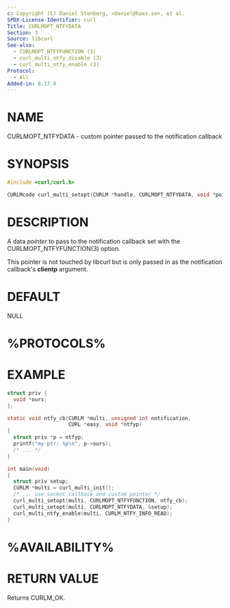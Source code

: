 ```yaml
---
c: Copyright (C) Daniel Stenberg, <daniel@haxx.se>, et al.
SPDX-License-Identifier: curl
Title: CURLMOPT_NTFYDATA
Section: 3
Source: libcurl
See-also:
  - CURLMOPT_NTFYFUNCTION (3)
  - curl_multi_ntfy_disable (3)
  - curl_multi_ntfy_enable (3)
Protocol:
  - All
Added-in: 8.17.0
---
```


# NAME

CURLMOPT_NTFYDATA - custom pointer passed to the notification callback

# SYNOPSIS

~~~c
#include <curl/curl.h>

CURLMcode curl_multi_setopt(CURLM *handle, CURLMOPT_NTFYDATA, void *pointer);
~~~

# DESCRIPTION

A data *pointer* to pass to the notification callback set with the
CURLMOPT_NTFYFUNCTION(3) option.

This pointer is not touched by libcurl but is only passed in as the
notification callback's **clientp** argument.

# DEFAULT

NULL

# %PROTOCOLS%

# EXAMPLE

~~~c
struct priv {
  void *ours;
};

static void ntfy_cb(CURLM *multi, unsigned int notification,
                    CURL *easy, void *ntfyp)
{
  struct priv *p = ntfyp;
  printf("my ptr: %p\n", p->ours);
  /* ... */
}

int main(void)
{
  struct priv setup;
  CURLM *multi = curl_multi_init();
  /* ... use socket callback and custom pointer */
  curl_multi_setopt(multi, CURLMOPT_NTFYFUNCTION, ntfy_cb);
  curl_multi_setopt(multi, CURLMOPT_NTFYDATA, &setup);
  curl_multi_ntfy_enable(multi, CURLM_NTFY_INFO_READ);
}
~~~

# %AVAILABILITY%

# RETURN VALUE

Returns CURLM_OK.

